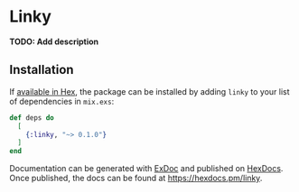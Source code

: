 # Linky

**TODO: Add description**

## Installation

If [available in Hex](https://hex.pm/docs/publish), the package can be installed
by adding `linky` to your list of dependencies in `mix.exs`:

```elixir
def deps do
  [
    {:linky, "~> 0.1.0"}
  ]
end
```

Documentation can be generated with [ExDoc](https://github.com/elixir-lang/ex_doc)
and published on [HexDocs](https://hexdocs.pm). Once published, the docs can
be found at <https://hexdocs.pm/linky>.

